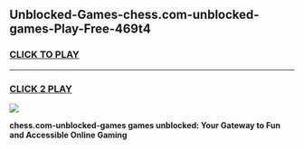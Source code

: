 
## Unblocked-Games-chess.com-unblocked-games-Play-Free-469t4
<h3>
<a href="https://premium76.site?title=chess.com-unblocked-games&ref=21A">CLICK TO PLAY</a></h3>
<hr>

<h3>
<a href="https://premium76.site?title=chess.com-unblocked-games&ref=21A">CLICK 2 PLAY</a>
  
</h3>

<a href="https://premium76.site?title=chess.com-unblocked-games&ref=21A"><img src="https://clearcache.store/games.png"></a>


**chess.com-unblocked-games games unblocked: Your Gateway to Fun and Accessible Online Gaming**
